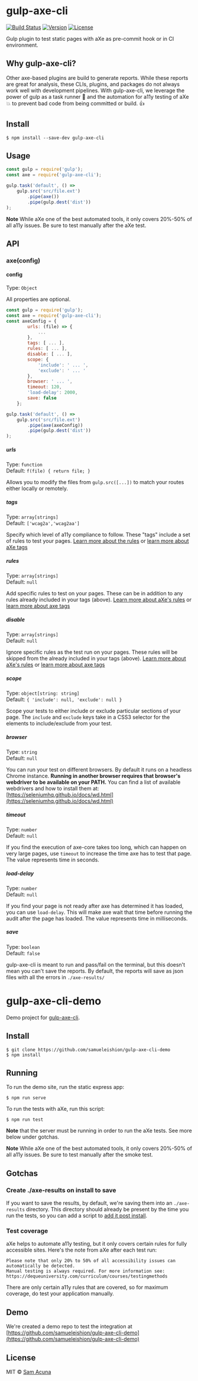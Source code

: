 # gulp-axe-cli

[![Build Status](https://travis-ci.org/samueleishion/gulp-axe-cli.svg?branch=master)](https://travis-ci.org/samueleishion/gulp-axe-cli) [![Version](https://img.shields.io/npm/v/gulp-axe-cli.svg)](https://www.npmjs.com/package/gulp-axe-cli) [![License](https://img.shields.io/npm/l/gulp-axe-cli.svg)](LICENSE)

Gulp plugin to test static pages with aXe as pre-commit hook or in CI environment.

## Why gulp-axe-cli?

Other axe-based plugins are build to generate reports. While these reports are great for analysis, these CLIs, plugins, and packages do not always work well with development pipelines. With gulp-axe-cli, we leverage the power of gulp as a task runner :muscle: and the automation for a11y testing of aXe :collision: to prevent bad code from being committed or build. :thumbsup:

## Install

```
$ npm install --save-dev gulp-axe-cli
```


## Usage

```js
const gulp = require('gulp');
const axe = require('gulp-axe-cli');

gulp.task('default', () =>
	gulp.src('src/file.ext')
		.pipe(axe())
		.pipe(gulp.dest('dist'))
);
```

__Note__ While aXe one of the best automated tools, it only covers 20%-50% of all a11y issues. Be sure to test manually after the aXe test.


## API

### axe(config)

#### config

Type: `Object`

All properties are optional.

```js
const gulp = require('gulp');
const axe = require('gulp-axe-cli');
const axeConfig = {
		urls: (file) => {
			...
		},
		tags: [ ... ],
		rules: [ ... ],
		disable: [ ... ],
		scope: {
			'include': ' ... ',
			'exclude': ' ... '
		},
		browser: ' ... ',
		timeout: 120,
		'load-delay': 2000,
		save: false
	};

gulp.task('default', () =>
	gulp.src('src/file.ext')
		.pipe(axe(axeConfig))
		.pipe(gulp.dest('dist'))
);
```

##### urls

Type: `function`<br>
Default: `f(file) { return file; }`

Allows you to modify the files from `gulp.src([...])` to match your routes either locally or remotely.

##### tags

Type: `array[strings]`<br>
Default: `['wcag2a','wcag2aa']`

Specify which level of a11y compliance to follow. These "tags" include a set of rules to test your pages. [Learn more about the rules](https://www.w3.org/WAI/standards-guidelines/wcag/) or [learn more about aXe tags](https://axe-core.org/docs/#api-name-axegetrules)

##### rules

Type: `array[strings]`<br>
Default: `null`

Add specific rules to test on your pages. These can be in addition to any rules already included in your tags (above). [Learn more about aXe's rules](https://dequeuniversity.com/rules/worldspace/3.0/) or [learn more about axe tags](https://axe-core.org/docs/#api-name-axegetrules)

##### disable

Type: `array[strings]`<br>
Default: `null`

Ignore specific rules as the test run on your pages. These rules will be skipped from the already included in your tags (above). [Learn more about aXe's rules](https://dequeuniversity.com/rules/worldspace/3.0/) or [learn more about axe tags](https://axe-core.org/docs/#api-name-axegetrules)

##### scope

Type: `object[string: string]`<br>
Default: `{ 'include': null, 'exclude': null }`

Scope your tests to either include or exclude particular sections of your page. The `include` and `exclude` keys take in a CSS3 selector for the elements to include/exclude from your test.

##### browser

Type: `string`<br>
Default: `null`

You can run your test on different browsers. By default it runs on a headless Chrome instance. <b>Running in another browser requires that browser's webdriver to be available on your PATH.</b> You can find a list of available webdrivers and how to install them at: [https://seleniumhq.github.io/docs/wd.html](https://seleniumhq.github.io/docs/wd.html)

##### timeout

Type: `number`<br>
Default: `null`

If you find the execution of axe-core takes too long, which can happen on very large pages, use `timeout` to increase the time axe has to test that page. The value represents time in seconds.

##### load-delay

Type: `number`<br>
Default: `null`

If you find your page is not ready after axe has determined it has loaded, you can use `load-delay`. This will make axe wait that time before running the audit after the page has loaded. The value represents time in milliseconds.

##### save

Type: `boolean`<br>
Default: `false`

gulp-axe-cli is meant to run and pass/fail on the terminal, but this doesn't mean you can't save the reports. By default, the reports will save as json files with all the errors in `./axe-results/`
# gulp-axe-cli-demo
Demo project for [gulp-axe-cli](https://github.com/samueleishion/gulp-axe-cli).

## Install

```
$ git clone https://github.com/samueleishion/gulp-axe-cli-demo
$ npm install
```

## Running

To run the demo site, run the static express app:

```
$ npm run serve
```

To run the tests with aXe, run this script:

```
$ npm run test
```

__Note__ that the server must be running in order to run the aXe tests. See more below under gotchas.

__Note__ While aXe one of the best automated tools, it only covers 20%-50% of all a11y issues. Be sure to test manually after the smoke test.

## Gotchas

### Create ./axe-results on install to save

If you want to save the results, by default, we're saving them into an `./axe-results` directory. This directory should already be present by the time you run the tests, so you can add a script to [add it post install](https://github.com/samueleishion/gulp-axe-cli-demo/blob/master/package.json#L7).

### Test coverage

aXe helps to automate a11y testing, but it only covers certain rules for fully accessible sites. Here's the note from aXe after each test run:
```
Please note that only 20% to 50% of all accessibility issues can automatically be detected.
Manual testing is always required. For more information see:
https://dequeuniversity.com/curriculum/courses/testingmethods
```

There are only certain a11y rules that are covered, so for maximum coverage, do test your application manually.

## Demo

We're created a demo repo to test the integration at [https://github.com/samueleishion/gulp-axe-cli-demo](https://github.com/samueleishion/gulp-axe-cli-demo)

## License

MIT © [Sam Acuna](http://samuelacuna.com)
